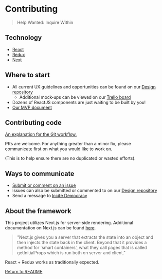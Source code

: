 # Contributing

> Help Wanted: Inquire Within

## Technology

- [React](https://facebook.github.io/react/)
- [Redux](http://redux.js.org/)
- [Next](https://zeit.co/blog/next)

## Where to start

- All current UX guidelines and opportunities can be found on our [Design repository](https://github.com/ResistanceCalendar/design/issues)
  - Additional mock-ups can be viewed on our [Trello board](https://trello.com/b/GoYDw1UZ/rc-mvp-ux)
- Dozens of ReactJS components are just waiting to be built by you!
- [Our MVP document](https://docs.google.com/document/d/1XGZmkcMDXteGJqf9dL0KY7_OUEmkIVleN7OAgWDWM2o/edit#heading=h.1p4vckokrgmv)

## Contributing code

[An explanation for the Git workflow.](https://gist.github.com/celsom3/0168a96128c940a369f41f91f41b92bc)

PRs are welcome.  For anything greater than a minor fix, please communicate first on what you would like to work on.  

(This is to help ensure there are no duplicated or wasted efforts).

## Ways to communicate

- [Submit or comment on an issue](https://github.com/ResistanceCalendar/resistance-calendar-frontend/issues)
- Issues can also be submitted or commented to on our [Design repository](https://github.com/ResistanceCalendar/design/issues)
- Send a message to [Incite Democracy](https://github.com/InciteDemocracy)

## About the framework

This project utilizes Next.js for server-side rendering.  Additional documentation on Next.js can be found [here](https://zeit.co/blog/next).

>"Next.js gives you a server that extracts the state into an object and then injects the state back in the client. Beyond that it provides a method for 'smart containers', what they call pages that is called getInitialProps which is run both on server and client."

React + Redux works as traditionally expected.

[Return to README](README.md)
